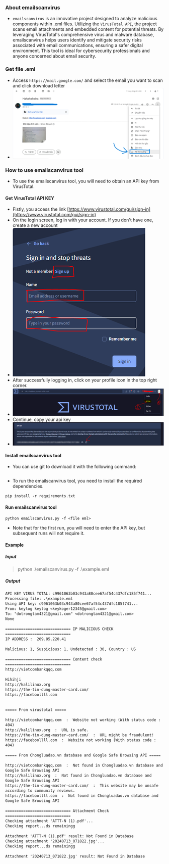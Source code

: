 ### About emailscanvirus
- `emailscanvirus` is an innovative project designed to analyze malicious components within .eml files. Utilizing the `VirusTotal API`, the project scans email attachments and embedded content for potential threats. By leveraging VirusTotal's comprehensive virus and malware database, emailscanvirus helps users identify and mitigate security risks associated with email communications, ensuring a safer digital environment. This tool is ideal for cybersecurity professionals and anyone concerned about email security.
### Get file .eml
- Access `https://mail.google.com/` and select the email you want to scan and click download letter
- ![image](introduce/4.png)


### How to use emailscanvirus tool

- To use the emailscanvirus tool, you will need to obtain an API key from VirusTotal.

#### Get VirusTotal API KEY

- Fistly, you access the link [https://www.virustotal.com/gui/sign-in](https://www.virustotal.com/gui/sign-in)
- On the login screen, log in with your account. If you don't have one, create a new account
- ![image](introduce/1.PNG)
- After successfully logging in, click on your profile icon in the top right corner.
- ![image](introduce/2.PNG)
- Continue, copy your api key
- ![image](introduce/3.PNG)

#### Install emailscanvirus tool
- You can use git to download it with the following command:

```

```
- To run the emailscanvirus tool, you need to install the required dependencies.

```
pip install -r requirements.txt
```


#### Run emailscanvirus tool
```
python emailscanvirus.py -f <file eml>
```
- Note that for the first run, you will need to enter the API key, but subsequent runs will not require it.

#### Example
##### Input
> python .\emailscanvirus.py -f .\example.eml

##### Output

```
API KEY VIRUS TOTAL: c9961063b03c943a80cee67af54c437dfc185f741...
Processing file: .\example.eml
Using API key: c9961063b03c943a80cee67af54c437dfc185f741...
From: keylog keylog <keykoger12345@gmail.com>
To: "dotrongtam4321@gmail.com" <dotrongtam4321@gmail.com>
None

============================= IP MALICIOUS CHECK =============================
IP ADDRESS :  209.85.220.41

Malicious: 1, Suspicious: 1, Undetected : 30, Country : US

============================= Content check =============================
http://vietcombankqqq.com

Hihihji
http://kalilinux.org
https://the-tin-dung-master-card.com/
https://faceboollll.com


===== From virustotal =====

http://vietcombankqqq.com  :  Website not working (With status code :  404)
http://kalilinux.org  :  URL is safe.
https://the-tin-dung-master-card.com/  :  URL might be fraudulent!
https://faceboollll.com  :  Website not working (With status code :  404)

===== From Chongluadao.vn database and Google Safe Browsing API =====

http://vietcombankqqq.com  :  Not found in Chongluadao.vn database and Google Safe Browsing API
http://kalilinux.org  :  Not found in Chongluadao.vn database and Google Safe Browsing API
https://the-tin-dung-master-card.com/  :  This website may be unsafe according to community reviews.
https://faceboollll.com  :  Not found in Chongluadao.vn database and Google Safe Browsing API

============================= Attachment Check =============================
Checking attachment 'ATTT-N (1).pdf'...
Checking report...ds remainingg

Attachment 'ATTT-N (1).pdf' result: Not Found in Database
Checking attachment '20240713_071822.jpg'...
Checking report...ds remainingg

Attachment '20240713_071822.jpg' result: Not Found in Database
```